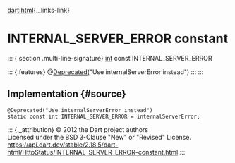 [dart:html](../../dart-html/dart-html-library){._links-link}

INTERNAL\_SERVER\_ERROR constant
================================

::: {.section .multi-line-signature}
[int](../../dart-core/int-class) const INTERNAL\_SERVER\_ERROR

::: {.features}
@[Deprecated](../../dart-core/deprecated-class)(\"Use
internalServerError instead\")
:::
:::

Implementation {#source}
--------------

``` {.language-dart data-language="dart"}
@Deprecated("Use internalServerError instead")
static const int INTERNAL_SERVER_ERROR = internalServerError;
```

::: {._attribution}
© 2012 the Dart project authors\
Licensed under the BSD 3-Clause \"New\" or \"Revised\" License.\
<https://api.dart.dev/stable/2.18.5/dart-html/HttpStatus/INTERNAL_SERVER_ERROR-constant.html>
:::
